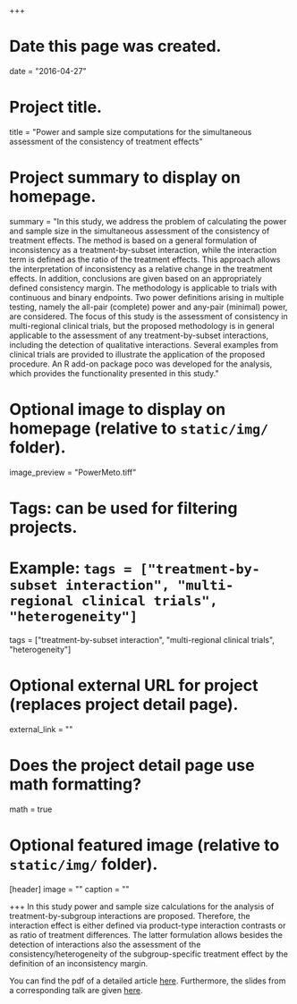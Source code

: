 +++
# Date this page was created.
date = "2016-04-27"

# Project title.
title = "Power and sample size computations for the simultaneous assessment of the consistency of treatment effects"

# Project summary to display on homepage.
summary = "In this study, we address the problem of calculating the power and sample size in the simultaneous assessment of the consistency of treatment effects. The method is based on a general formulation of inconsistency as a treatment-by-subset interaction, while the interaction term is defined as the ratio of the treatment effects. This approach allows the interpretation of inconsistency as a relative change in the treatment effects. In addition, conclusions are given based on an appropriately defined consistency margin. The methodology is applicable to trials with continuous and binary endpoints. Two power definitions arising in multiple testing, namely the all-pair (complete) power and any-pair (minimal) power, are considered. The focus of this study is the assessment of consistency in multi-regional clinical trials, but the proposed methodology is in general applicable to the assessment of any treatment-by-subset interactions, including the detection of qualitative interactions. Several examples from clinical trials are provided to illustrate the application of the proposed procedure. An R add-on package poco was developed for the analysis, which provides the functionality presented in this study."

# Optional image to display on homepage (relative to `static/img/` folder).
image_preview = "PowerMeto.tiff"

# Tags: can be used for filtering projects.
# Example: `tags = ["treatment-by-subset interaction", "multi-regional clinical trials", "heterogeneity"]`
tags = ["treatment-by-subset interaction", "multi-regional clinical trials", "heterogeneity"]

# Optional external URL for project (replaces project detail page).
external_link = ""

# Does the project detail page use math formatting?
math = true

# Optional featured image (relative to `static/img/` folder).
[header]
image = ""
caption = ""

+++
In this study power and sample size calculations for the analysis of treatment-by-subgroup interactions are proposed. Therefore, the interaction effect is either defined via product-type interaction  contrasts or as ratio of treatment differences. The latter formulation allows besides the detection of interactions also the assessment of the consistency/heterogeneity of the subgroup-specific treatment effect by the definition of an inconsistency margin.

You can find the pdf of a detailed article [here](/files/pdf/PowerConsistency_SIM.pdf). Furthermore, the slides from a corresponding talk are given [here](files/pdf/JournalClub_Power.pdf).
